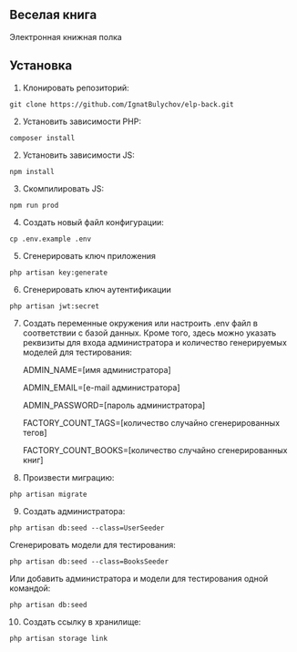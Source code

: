 ## Веселая книга

Электронная книжная полка

## Установка

1) Клонировать репозиторий:

```
git clone https://github.com/IgnatBulychov/elp-back.git
```

2) Установить зависимости PHP:

```
composer install
```

2) Установить зависимости JS:

```
npm install
```

3) Скомпилировать JS:

```
npm run prod
```

4) Создать новый файл конфигурации:

```
cp .env.example .env
```

5) Сгенерировать ключ приложения

```
php artisan key:generate
```

6) Сгенерировать ключ аутентификации

```
php artisan jwt:secret
```

7) Создать переменные окружения или настроить .env файл в соответствии с базой данных. Кроме того, здесь можно указать реквизиты для входа администратора и количество генерируемых моделей для тестирования:

    ADMIN_NAME=[имя администратора]
    
    ADMIN_EMAIL=[e-mail администратора]
    
    ADMIN_PASSWORD=[пароль администратора]
    

    FACTORY_COUNT_TAGS=[количество случайно сгенерированных тегов]
    
    FACTORY_COUNT_BOOKS=[количество случайно сгенерированных книг]
    

8) Произвести миграцию:

```
php artisan migrate
```

9) Создать администратора:

```
php artisan db:seed --class=UserSeeder
```

Сгенерировать модели для тестирования:

```
php artisan db:seed --class=BooksSeeder
```

Или добавить администратора и модели для тестирования одной командой:

```
php artisan db:seed
```

10) Создать ссылку в хранилище:

```
php artisan storage link
```
